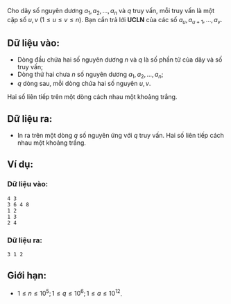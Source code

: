 Cho dãy số nguyên dương $a_1, a_2, …, a_n$ và $q$ truy vấn, mỗi truy vấn  là một cặp số $u, v\ (1 ≤ u ≤ v ≤ n)$. Bạn cần trả lới **UCLN** của các số $a_u, a_{u + 1}, …, a_v$.

## Dữ liệu vào:
- Dòng đầu chứa hai số nguyên dương $n$ và $q$ là số phần tử của dãy và số truy vấn;
- Dòng thứ hai chưa $n$ số nguyên dương $a_1, a_2, …, a_n$;
- $q$ dòng sau, mỗi dòng chứa hai số nguyên $u, v$.

Hai số liên tiếp trên một dòng cách nhau một khoảng trắng.

## Dữ liệu ra:
- In ra trên một dòng $q$ số nguyên ứng với $q$ truy vấn. Hai số liên tiếp cách nhau một khoảng trắng.

## Ví dụ:
### Dữ liệu vào:
```
4 3
3 6 4 8
1 2
1 3
2 4
```

### Dữ liệu ra:
```
3 1 2 
```

## Giới hạn:
- $1 ≤ n ≤ 10^5; 1 ≤ q ≤ 10^6; 1≤ a ≤ 10^{12}$.